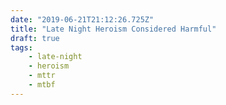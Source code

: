 ```yaml
---
date: "2019-06-21T21:12:26.725Z"
title: "Late Night Heroism Considered Harmful"
draft: true
tags:
    - late-night
    - heroism
    - mttr
    - mtbf
---
```


